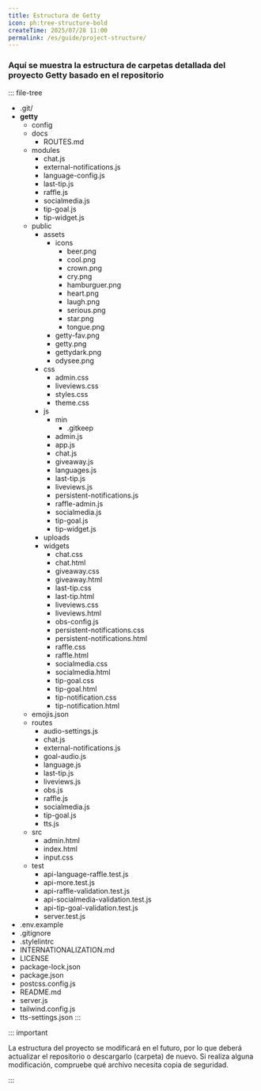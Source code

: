 ```yaml
---
title: Estructura de Getty
icon: ph:tree-structure-bold
createTime: 2025/07/28 11:00
permalink: /es/guide/project-structure/
---
```


### Aquí se muestra la estructura de carpetas detallada del proyecto Getty basado en el repositorio

::: file-tree

- .git/
- **getty**
  - config
  - docs
    - ROUTES.md
  - modules
    - chat.js
    - external-notifications.js
    - language-config.js
    - last-tip.js
    - raffle.js
    - socialmedia.js
    - tip-goal.js
    - tip-widget.js
  - public
    - assets
      - icons
        - beer.png
        - cool.png
        - crown.png
        - cry.png
        - hamburguer.png
        - heart.png
        - laugh.png
        - serious.png
        - star.png
        - tongue.png
      - getty-fav.png
      - getty.png
      - gettydark.png
      - odysee.png
    - css
      - admin.css
      - liveviews.css
      - styles.css
      - theme.css
    - js
      - min
        - .gitkeep
      - admin.js
      - app.js
      - chat.js
      - giveaway.js
      - languages.js
      - last-tip.js
      - liveviews.js
      - persistent-notifications.js
      - raffle-admin.js
      - socialmedia.js
      - tip-goal.js
      - tip-widget.js
    - uploads
    - widgets
      - chat.css
      - chat.html
      - giveaway.css
      - giveaway.html
      - last-tip.css
      - last-tip.html
      - liveviews.css
      - liveviews.html
      - obs-config.js
      - persistent-notifications.css
      - persistent-notifications.html
      - raffle.css
      - raffle.html
      - socialmedia.css
      - socialmedia.html
      - tip-goal.css
      - tip-goal.html
      - tip-notification.css
      - tip-notification.html
  - emojis.json
  - routes
    - audio-settings.js
    - chat.js
    - external-notifications.js
    - goal-audio.js
    - language.js
    - last-tip.js
    - liveviews.js
    - obs.js
    - raffle.js
    - socialmedia.js
    - tip-goal.js
    - tts.js
  - src
    - admin.html
    - index.html
    - input.css
  - test
    - api-language-raffle.test.js
    - api-more.test.js
    - api-raffle-validation.test.js
    - api-socialmedia-validation.test.js
    - api-tip-goal-validation.test.js
    - server.test.js
- .env.example
- .gitignore
- .stylelintrc
- INTERNATIONALIZATION.md
- LICENSE
- package-lock.json
- package.json
- postcss.config.js
- README.md
- server.js
- tailwind.config.js
- tts-settings.json
  :::

::: important

La estructura del proyecto se modificará en el futuro, por lo que deberá actualizar el repositorio o descargarlo (carpeta) de nuevo. Si realiza alguna modificación, compruebe qué archivo necesita copia de seguridad.

:::
